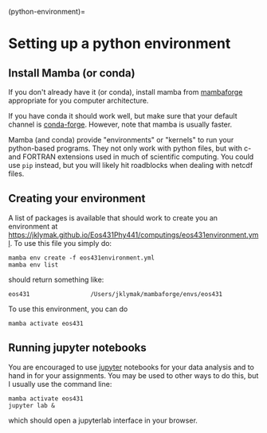 (python-environment)=
# Setting up a python environment

## Install Mamba (or conda)

If you don't already have it (or conda), install mamba from [mambaforge](https://github.com/conda-forge/miniforge#mambaforge) appropriate for you computer architecture.

If you have conda it should work well, but make sure that your default channel is [conda-forge](https://conda-forge.org/docs/user/introduction.html#how-can-i-install-packages-from-conda-forge). However, note that mamba is usually faster.

Mamba (and conda) provide "environments" or "kernels" to run your python-based programs.  They not only work with python files, but with c- and FORTRAN extensions used in much of scientific computing.  You could use `pip` instead, but you will likely hit roadblocks when dealing with netcdf files.

## Creating your environment

A list of packages is available that should work to create you an environment at <https://jklymak.github.io/Eos431Phy441/computings/eos431environment.yml>.  To use this file you simply do:

```
mamba env create -f eos431environment.yml
mamba env list
```

should return something like:

```
eos431                 /Users/jklymak/mambaforge/envs/eos431
```

To use this environment, you can do

```
mamba activate eos431
```

## Running jupyter notebooks

You are encouraged to use [jupyter](https://jupyter.org) notebooks for your data analysis and to hand in for your assignments.  You may be used to other ways to do this, but I usually use the command line:

```
mamba activate eos431
jupyter lab &
```

which should open a jupyterlab interface in your browser.







